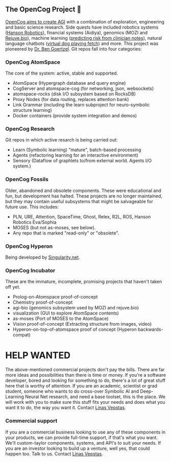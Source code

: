 ## The OpenCog Project 👋
[OpenCog aims to create AGI](https://wiki.opencog.org/w/The_Open_Cognition_Project)
with a combination of exploration, engineering and basic science research.
Side quests have included robotics systems ([Hanson Robotics](https://www.hansonrobotics.com)),
financial systems (Aidiya),
genomics (MOZI and [Rejuve.bio](https://www.rejuve.bio)),
machine learning ([predicting risk from clinician notes](https://doi.org/10.1371/journal.pone.0085733)),
natural language chatbots ([virtual dog playing fetch](https://www.youtube.com/watch?v=FEmpGRLwbqE)) and more.
This project was pioneered by [Dr. Ben Goertzel](https://en.wikipedia.org/wiki/Ben_Goertzel).
Git repos fall into four categories:

### OpenCog AtomSpace
The core of the system: active, stable and supported.

* AtomSpace (Hypergraph database and query engine)
* CogServer and atomspace-cog (for networking, json, websockets)
* atomspace-rocks (disk I/O subsystem based on RocksDB)
* Proxy Nodes (for data routing, replaces attention bank)
* Link Grammar (including the learn subproject for neuro-symbolic structure learning)
* Docker containers (provide system integration and demos)

### OpenCog Research
Git repos in which active resarch is being carried out:
* Learn (Symbolic learning) "mature", batch-based processing
* Agents (refactoring learning for an interactive environment)
* Sensory (Dataflow of graphlets to/from external world. Agents I/O system.)

### OpenCog Fossils
Older, abandoned and obsolete components. These were educational and fun, but development has
halted. These projects are no longer maintained, but they may contain useful subsystems that
might be salvageable for future use. This includes:
* PLN, URE, Attention, SpaceTime, Ghost, Relex, R2L, ROS, Hanson Robotics Eva/Sophia
* MOSES (but not as-moses, see below).
* Any repo that is marked "read-only" or "obsolete".

### OpenCog Hyperon
Being developed by [Singularity.net](https://singularitynet.io).

### OpenCog Incubator
These are the immature, incomplete, promising projects that haven't taken off yet.

* Prolog-on-Atomspace proof-of-concept
* Chemistry proof-of-concept
* agi-bio (genomics subsystem used by MOZI and rejuve.bio)
* visualization (GUI to explore AtomSpace contents)
* as-moses (Port of MOSES to the AtomSpace)
* Vision proof-of-concept (Extracting structure from images, video)
* Hyperon-on-top-of-atomspace proof of concept (Hyperon backwards-compat)

# HELP WANTED
The above-mentioned commercial projects don't pay the bills. There are far more ideas
and possibilities than there is time or money. If you're a software developer, bored
and looking for something to do, there's a lot of great stuff here that is worthy of
attention. If you are an academic, scientist or grad student, someone who wants to do
cross-over Symbolic AI and Deep-Learning Neural Net research, and need a base toolset,
this is the place. We will work with you to make sure this stuff fits your needs and
does what you want it to do, the way you want it.
Contact [Linas Vepstas](linasvepstas@gmail.com).

### Commercial support
If you are a commercial business looking to use any of these components in your products,
we can provide full-time support, if that's what you want. We'll custom-taylor components,
systems, and API's to suit your needs. If you are an investor looking to build up a venture,
well yes, that could happen too. Talk to us. Contact [Linas Vepstas](linasvepstas@gmail.com).
